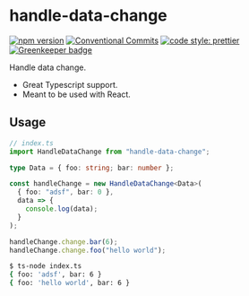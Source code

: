 # handle-data-change

[![npm version](https://img.shields.io/npm/v/handle-data-change.svg)](https://www.npmjs.com/package/handle-data-change)
[![Conventional Commits](https://img.shields.io/badge/Conventional%20Commits-1.0.0-yellow.svg)](https://conventionalcommits.org)
[![code style: prettier](https://img.shields.io/badge/code_style-prettier-ff69b4.svg?style=flat-square)](https://github.com/prettier/prettier) [![Greenkeeper badge](https://badges.greenkeeper.io/LeDDGroup/handle-data-change.svg)](https://greenkeeper.io/)

Handle data change.

- Great Typescript support.
- Meant to be used with React.

## Usage

```ts
// index.ts
import HandleDataChange from "handle-data-change";

type Data = { foo: string; bar: number };

const handleChange = new HandleDataChange<Data>(
  { foo: "adsf", bar: 0 },
  data => {
    console.log(data);
  }
);

handleChange.change.bar(6);
handleChange.change.foo("hello world");
```

```sh
$ ts-node index.ts
{ foo: 'adsf', bar: 6 }
{ foo: 'hello world', bar: 6 }
```
